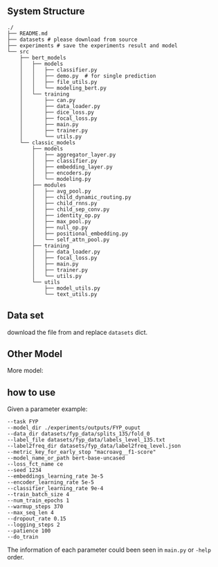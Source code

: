 ## System Structure
```
./
├── README.md
├── datasets # please download from source
├── experiments # save the experiments result and model 
└── src
    ├── bert_models
    │   ├── models
    │   │   ├── classifier.py
    │   │   ├── demo.py  # for single prediction
    │   │   ├── file_utils.py
    │   │   └── modeling_bert.py
    │   └── training
    │       ├── can.py
    │       ├── data_loader.py
    │       ├── dice_loss.py
    │       ├── focal_loss.py
    │       ├── main.py
    │       ├── trainer.py
    │       └── utils.py
    └── classic_models
        ├── models
        │   ├── aggregator_layer.py
        │   ├── classifier.py
        │   ├── embedding_layer.py
        │   ├── encoders.py
        │   └── modeling.py
        ├── modules
        │   ├── avg_pool.py
        │   ├── child_dynamic_routing.py
        │   ├── child_rnns.py
        │   ├── child_sep_conv.py
        │   ├── identity_op.py
        │   ├── max_pool.py
        │   ├── null_op.py
        │   ├── positional_embedding.py
        │   └── self_attn_pool.py
        ├── training
        │   ├── data_loader.py
        │   ├── focal_loss.py
        │   ├── main.py
        │   ├── trainer.py
        │   └── utils.py
        └── utils
            ├── model_utils.py
            └── text_utils.py

```

## Data set
download the file from [](https://www.aliyundrive.com/s/dWXFzwNYexe) and replace `datasets` dict.

## Other Model
More model: [](https://huggingface.co/models)

## how to use
Given a parameter example:
```
--task FYP
--model_dir ./experiments/outputs/FYP_ouput
--data_dir datasets/fyp_data/splits_135/fold_0
--label_file datasets/fyp_data/labels_level_135.txt
--label2freq_dir datasets/fyp_data/label2freq_level.json
--metric_key_for_early_stop "macroavg__f1-score"
--model_name_or_path bert-base-uncased
--loss_fct_name ce
--seed 1234
--embeddings_learning_rate 3e-5
--encoder_learning_rate 5e-5
--classifier_learning_rate 9e-4
--train_batch_size 4
--num_train_epochs 1
--warmup_steps 370
--max_seq_len 4
--dropout_rate 0.15
--logging_steps 2
--patience 100
--do_train
``` 

The information of each parameter could been seen in `main.py` or `-help` order.
   
